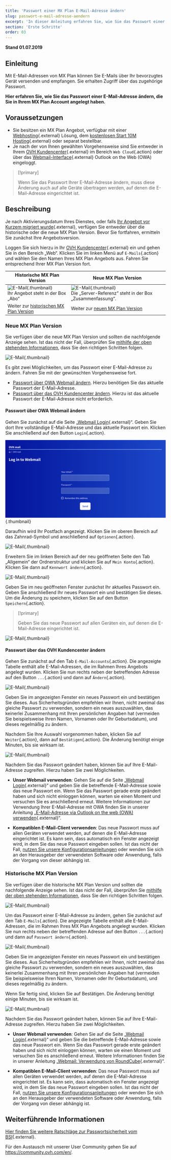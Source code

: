 ```yaml
---
title: 'Passwort einer MX Plan E-Mail-Adresse ändern'
slug: passwort-e-mail-adresse-aendern
excerpt: 'In dieser Anleitung erfahren Sie, wie Sie das Passwort einer E-Mail-Adresse ändern, die Sie in Ihrem MX Plan Account angelegt haben.'
section: 'Erste Schritte'
order: 03
---
```


**Stand 01.07.2019**

## Einleitung

Mit E-Mail-Adressen von MX Plan können Sie E-Mails über Ihr bevorzugtes Gerät versenden und empfangen. Sie erhalten Zugriff über das zugehörige Passwort.

**Hier erfahren Sie, wie Sie das Passwort einer E-Mail-Adresse ändern, die Sie in Ihrem MX Plan Account angelegt haben.**

## Voraussetzungen

- Sie besitzen ein MX Plan Angebot, verfügbar mit einer [Webhosting](https://www.ovhcloud.com/de/web-hosting/){.external} Lösung, dem [kostenlosen Start 10M Hosting](https://www.ovhcloud.com/de/domains/free-web-hosting/){.external} oder separat bestellbar.
- Je nach der von Ihnen gewählten Vorgehensweise sind Sie entweder in Ihrem [OVH Kundencenter](https://www.ovh.com/auth/?action=gotomanager&from=https://www.ovh.de/&ovhSubsidiary=de){.external} im Bereich `Web Cloud`{.action} oder über das [Webmail-Interface](https://www.ovh.de/mail/){.external} Outlook on the Web (OWA) eingeloggt.

> [!primary]
>
> Wenn Sie das Passwort Ihrer E-Mail-Adresse ändern, muss diese Änderung auch auf alle Geräte übertragen werden, auf denen die E-Mail-Adresse eingerichtet ist.
>

## Beschreibung

Je nach Aktivierungsdatum Ihres Dienstes, oder falls [Ihr Angebot vor Kurzem migriert wurde](https://www.ovhcloud.com/de/web-hosting/mxplan-migration/){.external}, verfügen Sie entweder über die historische oder die neue MX Plan Version. Bevor Sie fortfahren, ermitteln Sie zunächst Ihre Angebotsversion. 

Loggen Sie sich hierzu in Ihr [OVH Kundencenter](https://www.ovh.com/auth/?action=gotomanager&from=https://www.ovh.de/&ovhSubsidiary=de){.external} ein und gehen Sie in den Bereich „Web“. Klicken Sie im linken Menü auf `E-Mails`{.action} und wählen Sie den Namen Ihres MX Plan Angebots aus. Fahren Sie entsprechend Ihrer MX Plan Version fort.

|Historische MX Plan Version|Neue MX Plan Version|
|---|---|
|![E-Mail](images/mxplan-password-legacy-step1.png){.thumbnail}<br> Ihr Angebot steht in der Box „Abo“|![E-Mail](images/mxplan-password-new-step1.png){.thumbnail}<br>Die „Server-Referenz“ steht in der Box „Zusammenfassung“.|
|Weiter zur [historischen MX Plan Version](./#historische-mx-plan-version_2)|Weiter zur [neuen MX Plan Version](./#neue-mx-plan-version)|

### Neue MX Plan Version

Sie verfügen über die neue MX Plan Version und sollten die nachfolgende Anzeige sehen. Ist das nicht der Fall, überprüfen Sie [mithilfe der oben stehenden Informationen](./#beschreibung), dass Sie den richtigen Schritten folgen.  

![E-Mail](images/mxplan-password-new-step1.png){.thumbnail}

Es gibt zwei Möglichkeiten, um das Passwort einer E-Mail-Adresse zu ändern. Fahren Sie mit der gewünschten Vorgehensweise fort.

- [Passwort über OWA Webmail ändern](./#passwort-uber-owa-webmail-andern). Hierzu benötigen Sie das aktuelle Passwort der E-Mail-Adresse. 
- [Passwort über das OVH Kundencenter ändern](./#passwort-uber-das-ovh-kundencenter-andern). Hierzu ist das aktuelle Passwort der E-Mail-Adresse nicht erforderlich.

#### Passwort über OWA Webmail ändern

Gehen Sie zunächst auf die Seite „[Webmail Login](https://www.ovh.de/mail/){.external}“. Geben Sie dort Ihre vollständige E-Mail-Adresse und das aktuelle Passwort ein. Klicken Sie anschließend auf den Button `Login`{.action}. 

![E-Mail](images/mxplan-password-new-step2.png){.thumbnail}

Daraufhin wird Ihr Postfach angezeigt. Klicken Sie im oberen Bereich auf das Zahnrad-Symbol und anschließend auf `Optionen`{.action}.

![E-Mail](images/mxplan-password-new-step3.png){.thumbnail}

Erweitern Sie im linken Bereich auf der neu geöffneten Seite den Tab „Allgemein“ der Ordnerstruktur und klicken Sie auf `Mein Konto`{.action}. Klicken Sie dann auf `Kennwort ändern`{.action}.

![E-Mail](images/mxplan-password-new-step4.png){.thumbnail}

Geben Sie im neu geöffneten Fenster zunächst Ihr aktuelles Passwort ein. Geben Sie anschließend Ihr neues Passwort ein und bestätigen Sie dieses. Um die Änderung zu speichern, klicken Sie auf den Button `Speichern`{.action}.

> [!primary]
>
> Geben Sie das neue Passwort auf allen Geräten ein, auf denen die E-Mail-Adresse eingerichtet ist.
>

![E-Mail](images/mxplan-password-new-step5.png){.thumbnail}

#### Passwort über das OVH Kundencenter ändern

Gehen Sie zunächst auf den Tab `E-Mail-Accounts`{.action}. Die angezeigte Tabelle enthält alle E-Mail-Adressen, die im Rahmen Ihres Angebots angelegt wurden. Klicken Sie nun rechts neben der betreffenden Adresse auf den Button `...`{.action} und dann auf `Ändern`{.action}.

![E-Mail](images/mxplan-password-new-step6.png){.thumbnail}

Geben Sie im angezeigten Fenster ein neues Passwort ein und bestätigen Sie dieses. Aus Sicherheitsgründen empfehlen wir Ihnen, nicht zweimal das gleiche Passwort zu verwenden, sondern ein neues auszuwählen, das keinerlei Zusammenhang mit Ihren persönlichen Angaben hat (vermeiden Sie beispielsweise Ihren Namen, Vornamen oder Ihr Geburtsdatum), und dieses regelmäßig zu ändern.

Nachdem Sie Ihre Auswahl vorgenommen haben, klicken Sie auf `Weiter`{.action}, dann auf `Bestätigen`{.action}. Die Änderung benötigt einige Minuten, bis sie wirksam ist.

![E-Mail](images/mxplan-password-new-step7.png){.thumbnail}

Nachdem Sie das Passwort geändert haben, können Sie auf Ihre E-Mail-Adresse zugreifen. Hierzu haben Sie zwei Möglichkeiten.

- **Unser Webmail verwenden**: Gehen Sie auf die Seite „[Webmail Login](https://www.ovh.de/mail/){.external}“ und geben Sie die betreffende E-Mail-Adresse sowie das neue Passwort ein. Wenn Sie das Passwort gerade erste geändert haben und sich nicht einloggen können, warten sie einen Moment und versuchen Sie es anschließend erneut. Weitere Informationen zur Verwendung Ihrer E-Mail-Adresse mit OWA finden Sie in unserer Anleitung „[E-Mail-Adresse via Outlook on the web (OWA) verwenden](../verwendung-owa/){.external}“.

- **Kompatiblen E-Mail-Client verwenden**: Das neue Passwort muss auf allen Geräten verwendet werden, auf denen die E-Mail-Adresse eingerichtet ist. Es kann sein, dass automatisch ein Fenster angezeigt wird, in dem Sie das neue Passwort eingeben sollen. Ist das nicht der Fall, [nutzen Sie unsere Konfigurationsanleitungen](../) oder wenden Sie sich an den Herausgeber der verwendeten Software oder Anwendung, falls der Vorgang von dieser abhängig ist.

### Historische MX Plan Version

Sie verfügen über die historische MX Plan Version und sollten die nachfolgende Anzeige sehen. Ist das nicht der Fall, überprüfen Sie [mithilfe der oben stehenden Informationen](./#beschreibung), dass Sie den richtigen Schritten folgen. 

![E-Mail](images/mxplan-password-legacy-step1.png){.thumbnail}

Um das Passwort einer E-Mail-Adresse zu ändern, gehen Sie zunächst auf den Tab `E-Mails`{.action}. Die angezeigte Tabelle enthält alle E-Mail-Adressen, die im Rahmen Ihres MX Plan Angebots angelegt wurden. Klicken Sie nun rechts neben der betreffenden Adresse auf den Button `...`{.action} und dann auf `Passwort ändern`{.action}.

![E-Mail](images/mxplan-password-legacy-step2.png){.thumbnail}

Geben Sie im angezeigten Fenster ein neues Passwort ein und bestätigen Sie dieses. Aus Sicherheitsgründen empfehlen wir Ihnen, nicht zweimal das gleiche Passwort zu verwenden, sondern ein neues auszuwählen, das keinerlei Zusammenhang mit Ihren persönlichen Angaben hat (vermeiden Sie beispielsweise Ihren Namen, Vornamen oder Ihr Geburtsdatum), und dieses regelmäßig zu ändern.

Wenn Sie fertig sind, klicken Sie auf Bestätigen. Die Änderung benötigt einige Minuten, bis sie wirksam ist.

![E-Mail](images/mxplan-password-legacy-step3.png){.thumbnail}

Nachdem Sie das Passwort geändert haben, können Sie auf Ihre E-Mail-Adresse zugreifen. Hierzu haben Sie zwei Möglichkeiten.

- **Unser Webmail verwenden**: Gehen Sie auf die Seite „[Webmail Login](https://www.ovh.de/mail/){.external}“ und geben Sie die betreffende E-Mail-Adresse sowie das neue Passwort ein. Wenn Sie das Passwort gerade erste geändert haben und sich nicht einloggen können, warten sie einen Moment und versuchen Sie es anschließend erneut. Weitere Informationen finden Sie in unserer Anleitung „[Webmail: Verwendung von RoundCube](../webmail_verwendung_von_roundcube/){.external}“.

- **Kompatiblen E-Mail-Client verwenden**: Das neue Passwort muss auf allen Geräten verwendet werden, auf denen die E-Mail-Adresse eingerichtet ist. Es kann sein, dass automatisch ein Fenster angezeigt wird, in dem Sie das neue Passwort eingeben sollen. Ist das nicht der Fall, [nutzen Sie unsere Konfigurationsanleitungen](../) oder wenden Sie sich an den Herausgeber der verwendeten Software oder Anwendung, falls der Vorgang von dieser abhängig ist.

## Weiterführende Informationen

[Hier finden Sie weitere Ratschläge zur Passwortsicherheit vom BSI](https://www.bsi-fuer-buerger.de/BSIFB/DE/Empfehlungen/Passwoerter/passwoerter_node.html){.external}.

Für den Austausch mit unserer User Community gehen Sie auf <https://community.ovh.com/en/>.